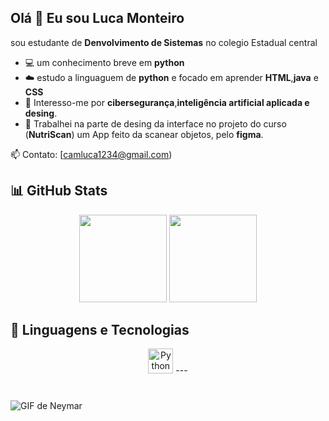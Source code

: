 ## Olá 👋 Eu sou Luca Monteiro

sou estudante de **Denvolvimento de Sistemas** no colegio Estadual central

- 💻 um conhecimento breve em **python**
- ☁️ estudo a linguaguem de **python** e focado em aprender **HTML**,**java** e **CSS**
- 🔐 Interesso-me por **cibersegurança**,**inteligência artificial aplicada e desing**.
- 👾 Trabalhei na parte de desing da interface no projeto do curso (**NutriScan**) um App feito da scanear objetos, pelo **figma**.
  


📫 Contato: [camluca1234@gmail.com) 


## 📊 GitHub Stats

<p align="center">
  <img height="140em" src="https://github-readme-stats.vercel.app/api?username=Lucamonteiro10&show_icons=true&theme=tokyonight&hide_title=false" />
  <img height="140em" src="https://github-readme-stats.vercel.app/api/top-langs/?username=Lucamonteiro10&layout=compact&theme=tokyonight" />
</p>

## 🚀 Linguagens e Tecnologias

<p align="center">
  <img src="https://cdn.jsdelivr.net/gh/devicons/devicon/icons/python/python-original.svg" height="40" alt="Python" />
---

<p align="center">
 
</p>

<!DOCTYPE html>
<html lang="pt">
<head>
    <meta charset="UTF-8">
    <meta name="viewport" content="width=device-width, initial-scale=1.0">
   
</head>
<body>
    <h1></h1>
    <img src="https://media1.tenor.com/m/cODZQ968z1QAAAAd/neyney-neymar.gif" alt="GIF de Neymar">
</body>
</html>


